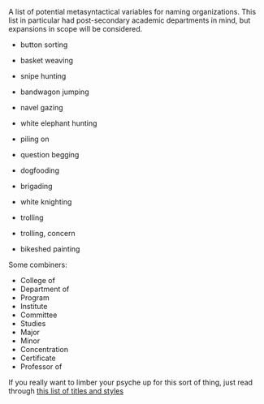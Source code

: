 
A list of potential metasyntactical variables for naming organizations. This
list in particular had post-secondary academic departments in mind, but
expansions in scope will be considered.



* button sorting
* basket weaving
* snipe hunting
* bandwagon jumping
* navel gazing

* white elephant hunting
* piling on
* question begging
* dogfooding

* brigading
* white knighting
* trolling
* trolling, concern
* bikeshed painting

Some combiners:

* College of
* Department of
* Program
* Institute
* Committee
* Studies
* Major
* Minor
* Concentration
* Certificate
* Professor of


If you really want to limber your psyche up for this sort of thing, just read through [this list of titles and styles](https://web.tproa.net/official.sig.txt)
